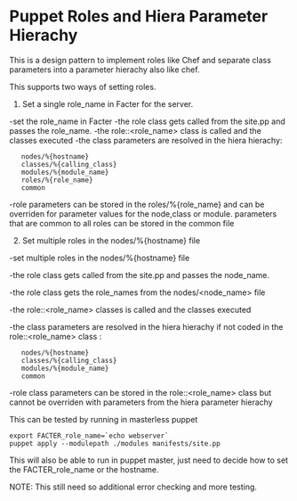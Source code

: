 # Puppet Roles and Hiera Parameter Hierachy

This is a design pattern to implement roles like Chef and separate class parameters into 
a parameter hierachy also like chef.

This supports two ways of setting roles.
1. Set a single role_name in Facter for the server.

 -set the role_name in Facter 
 -the role class gets called from the site.pp and passes the role_name. 
 -the role::<role_name> class is called and the classes executed
 -the class parameters are resolved in the hiera hierachy:
 
       nodes/%{hostname}
       classes/%{calling_class}	   
       modules/%{module_name}	   
       roles/%{role_name}	   
       common 
	   
 -role parameters can be stored in the roles/%{role_name} and can be overriden for parameter 
values for the node,class or module. parameters that are common to all roles can be stored in the common file  

2. Set multiple roles in the  nodes/%{hostname} file

 -set multiple roles in the  nodes/%{hostname} file
 
 -the role class gets called from the site.pp and passes the node_name.
 
 -the role class gets the role_names from the nodes/<node_name> file
 
 -the role::<role_name> classes is called and the classes executed
 
 -the class parameters are resolved in the hiera hierachy if not coded in the role::<role_name> class : 
 
       nodes/%{hostname}	   
       classes/%{calling_class}	   
       modules/%{module_name}	   
       common 
	   
 -role class parameters can be stored in the role::<role_name> class but cannot be overriden with parameters 
  from the hiera parameter hierachy  

This can be tested by running in masterless puppet
  
    export FACTER_role_name=`echo webserver`  
    puppet apply --modulepath ./modules manifests/site.pp
	
This will also be able to run in puppet master, just need to decide how to set the  FACTER_role_name
or the hostname.  

NOTE: This still need so additional error checking and more testing.  	

